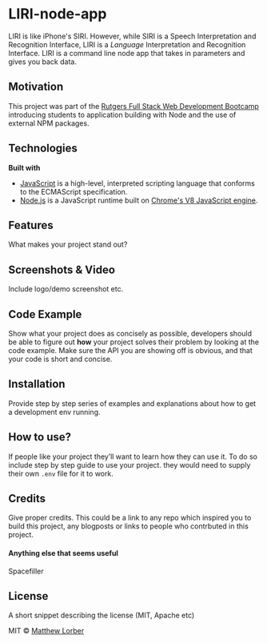 # LIRI-node-app
LIRI is like iPhone's SIRI. However, while SIRI is a Speech Interpretation and Recognition Interface, LIRI is a _Language_ Interpretation and Recognition Interface. LIRI is a command line node app that takes in parameters and gives you back data.

## Motivation
This project was part of the [Rutgers Full Stack Web Development Bootcamp](https://bootcamp.rutgers.edu/coding/landing/?s=Google-Unbranded&pkw=%2Bfullstack&pcrid=389635518223&pmt=b&utm_source=google&utm_medium=cpc&utm_campaign=%5BS%5D_GRD_Coding_NonBrand_All_Specific_Full+Stack_BMM_Somerset&utm_term=%2Bfullstack&utm_content=389635518223&s=google&k=%2Bfullstack&gclsrc=aw.ds&&gclid=Cj0KCQjwi7DtBRCLARIsAGCJWBoFr4aV0dcl1AYbZsAkQQgWBj5HK42KpohYZruTWgk0d7buWI4GLk0aAnDCEALw_wcB) introducing students to application building with Node and the use of external NPM packages.

## Technologies

<b>Built with</b>
- [JavaScript](https://www.javascript.com) is a high-level, interpreted scripting language that conforms to the ECMAScript specification.
- [Node.js](https://nodejs.org) is a JavaScript runtime built on [Chrome's V8 JavaScript engine](https://v8.dev).

## Features
What makes your project stand out?

## Screenshots & Video
Include logo/demo screenshot etc.

## Code Example
Show what your project does as concisely as possible, developers should be able to figure out **how** your project solves their problem by looking at the code example. Make sure the API you are showing off is obvious, and that your code is short and concise.

## Installation
Provide step by step series of examples and explanations about how to get a development env running.

## How to use?
If people like your project they’ll want to learn how they can use it. To do so include step by step guide to use your project.
they would need to supply their own `.env` file for it to work.

## Credits
Give proper credits. This could be a link to any repo which inspired you to build this project, any blogposts or links to people who contrbuted in this project. 

#### Anything else that seems useful
Spacefiller

## License
A short snippet describing the license (MIT, Apache etc)

MIT © [Matthew Lorber](https://github.com/matthew-lorber)
